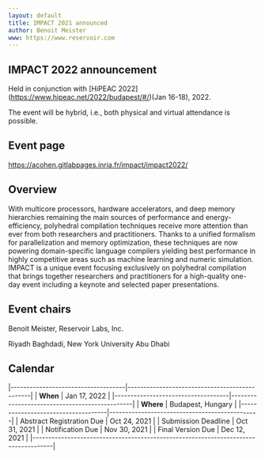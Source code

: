 ```yaml
---
layout: default
title: IMPACT 2021 announced
author: Benoit Meister
www: https://www.reservoir.com
---
```


## IMPACT 2022 announcement

Held in conjunction with [HiPEAC 2022] (https://www.hipeac.net/2022/budapest/#/)(Jan 16-18), 2022.

The event will be hybrid, i.e., both physical and virtual attendance is possible.

## Event page

<https://acohen.gitlabpages.inria.fr/impact/impact2022/>

## Overview

With multicore processors, hardware accelerators, and deep memory
hierarchies remaining the main sources of performance and
energy-efficiency, polyhedral compilation techniques receive more
attention than ever from both researchers and practitioners. Thanks
to a unified formalism for parallelization and memory optimization,
these techniques are now powering domain-specific language compilers
yielding best performance in highly competitive areas such as machine
learning and numeric simulation. IMPACT is a unique event focusing
exclusively on polyhedral compilation that brings together researchers
and practitioners for a high-quality one-day event including a keynote
and selected paper presentations.


## Event chairs

Benoit Meister, Reservoir Labs, Inc.

Riyadh Baghdadi, New York University Abu Dhabi

## Calendar


|------------------------------------|-----------------------------------------------|
| **When**                           |  Jan 17, 2022                                 |
|------------------------------------|-----------------------------------------------|
| **Where**                          |  Budapest, Hungary                            |
|------------------------------------|-----------------------------------------------|
| Abstract Registration Due          |         Oct 24, 2021                          |
| Submission Deadline                |         Oct 31, 2021                          |
| Notification Due                   |         Nov 30, 2021                          |
| Final Version Due                  |         Dec 12, 2021                          |
|------------------------------------------------------------------------------------|
